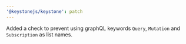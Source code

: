 ```yaml
---
'@keystonejs/keystone': patch
---
```


Added a check to prevent using graphQL keywords `Query`, `Mutation` and `Subscription` as list names.
